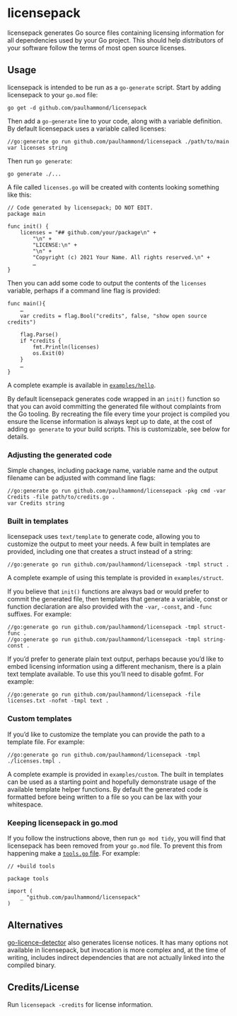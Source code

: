 # licensepack

licensepack generates Go source files containing licensing information for all
dependencies used by your Go project. This should help distributors of your
software follow the terms of most open source licenses.

## Usage

licensepack is intended to be run as a `go-generate` script. Start by adding
licensepack to your `go.mod` file:

```
go get -d github.com/paulhammond/licensepack
```

Then add a `go-generate` line to your code, along with a variable definition. By
default licensepack uses a variable called licenses:

```
//go:generate go run github.com/paulhammond/licensepack ./path/to/main
var licenses string
```

Then run `go generate`:

```
go generate ./...
```

A file called `licenses.go` will be created with contents looking something like
this:

```
// Code generated by licensepack; DO NOT EDIT.
package main

func init() {
	licenses = "## github.com/your/package\n" +
		"\n" +
		"LICENSE:\n" +
		"\n" +
		"Copyright (c) 2021 Your Name. All rights reserved.\n" +
		…
}
```

Then you can add some code to output the contents of the `licenses` variable,
perhaps if a command line flag is provided:

```
func main(){
	…
	var credits = flag.Bool("credits", false, "show open source credits")

	flag.Parse()
	if *credits {
		fmt.Println(licenses)
		os.Exit(0)
	}
	…
}
```

A complete example is available in [`examples/hello`](examples/hello).

By default licensepack generates code wrapped in an `init()` function so that
you can avoid committing the generated file without complaints from the Go
tooling. By recreating the file every time your project is compiled you ensure
the license information is always kept up to date, at the cost of adding
`go generate` to your build scripts. This is customizable, see below for
details.

### Adjusting the generated code

Simple changes, including package name, variable name and the output filename
can be adjusted with command line flags:

```
//go:generate go run github.com/paulhammond/licensepack -pkg cmd -var Credits -file path/to/credits.go .
var Credits string
```

### Built in templates

licensepack uses `text/template` to generate code, allowing you to customize the
output to meet your needs. A few built in templates are provided, including one
that creates a struct instead of a string:

```
//go:generate go run github.com/paulhammond/licensepack -tmpl struct .
```

A complete example of using this template is provided in `examples/struct`.

If you believe that `init()` functions are always bad or would prefer to commit
the generated file, then templates that generate a variable, const or function
declaration are also provided with the `-var`, `-const`, and `-func` suffixes.
For example:

```
//go:generate go run github.com/paulhammond/licensepack -tmpl struct-func .
//go:generate go run github.com/paulhammond/licensepack -tmpl string-const .
```

If you’d prefer to generate plain text output, perhaps because you’d like to
embed licensing information using a different mechanism, there is a plain text
template available. To use this you’ll need to disable gofmt. For example:

```
//go:generate go run github.com/paulhammond/licensepack -file licenses.txt -nofmt -tmpl text .
```

### Custom templates

If you’d like to customize the template you can provide the path to a template
file. For example:

```
//go:generate go run github.com/paulhammond/licensepack -tmpl ./licenses.tmpl .
```

A complete example is provided in `examples/custom`. The built in templates can
be used as a starting point and hopefully demonstrate usage of the available
template helper functions. By default the generated code is formatted before
being written to a file so you can be lax with your whitespace.

### Keeping licensepack in go.mod

If you follow the instructions above, then run `go mod tidy`, you will find that
licensepack has been removed from your `go.mod` file. To prevent this from
happening make a [`tools.go` file][tools]. For example:

```
// +build tools

package tools

import (
	_ "github.com/paulhammond/licensepack"
)
```

[tools]: https://github.com/golang/go/issues/25922#issuecomment-412992431

## Alternatives

[go-licence-detector](https://github.com/elastic/go-licence-detector) also
generates license notices. It has many options not available in licensepack, but
invocation is more complex and, at the time of writing, includes indirect
dependencies that are not actually linked into the compiled binary.

## Credits/License

Run `licensepack -credits` for license information.
